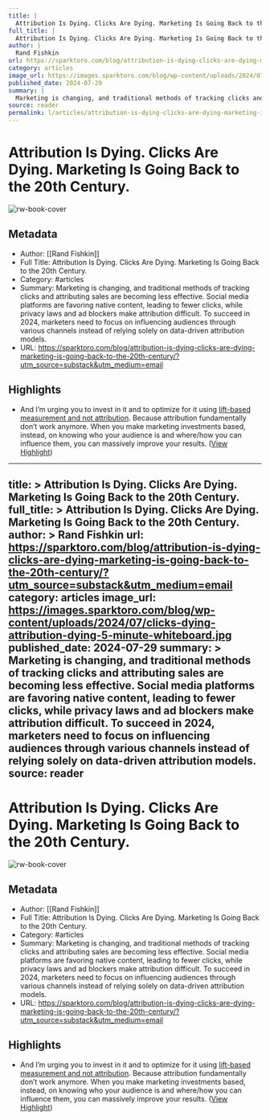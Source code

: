 ```yaml
---
title: |
  Attribution Is Dying. Clicks Are Dying. Marketing Is Going Back to the 20th Century.
full_title: |
  Attribution Is Dying. Clicks Are Dying. Marketing Is Going Back to the 20th Century.
author: |
  Rand Fishkin
url: https://sparktoro.com/blog/attribution-is-dying-clicks-are-dying-marketing-is-going-back-to-the-20th-century/?utm_source=substack&utm_medium=email
category: articles
image_url: https://images.sparktoro.com/blog/wp-content/uploads/2024/07/clicks-dying-attribution-dying-5-minute-whiteboard.jpg
published_date: 2024-07-29
summary: |
  Marketing is changing, and traditional methods of tracking clicks and attributing sales are becoming less effective. Social media platforms are favoring native content, leading to fewer clicks, while privacy laws and ad blockers make attribution difficult. To succeed in 2024, marketers need to focus on influencing audiences through various channels instead of relying solely on data-driven attribution models.
source: reader
permalink: l/articles/attribution-is-dying-clicks-are-dying-marketing-is-going-back-to-the-20-th-century
---
```

# Attribution Is Dying. Clicks Are Dying. Marketing Is Going Back to the 20th Century.

![rw-book-cover](https://images.sparktoro.com/blog/wp-content/uploads/2024/07/clicks-dying-attribution-dying-5-minute-whiteboard.jpg)

## Metadata
- Author: [[Rand Fishkin]]
- Full Title: Attribution Is Dying. Clicks Are Dying. Marketing Is Going Back to the 20th Century.
- Category: #articles
- Summary: Marketing is changing, and traditional methods of tracking clicks and attributing sales are becoming less effective. Social media platforms are favoring native content, leading to fewer clicks, while privacy laws and ad blockers make attribution difficult. To succeed in 2024, marketers need to focus on influencing audiences through various channels instead of relying solely on data-driven attribution models.
- URL: https://sparktoro.com/blog/attribution-is-dying-clicks-are-dying-marketing-is-going-back-to-the-20th-century/?utm_source=substack&utm_medium=email

## Highlights
- And I’m urging you to invest in it and to optimize for it using [lift-based measurement and not attribution](https://sparktoro.com/blog/how-to-measure-hard-to-measure-marketing-channels/).
  Because attribution fundamentally don’t work anymore. When you make marketing investments based, instead, on knowing who your audience is and where/how you can influence them, you can massively improve your results. ([View Highlight](https://read.readwise.io/read/01j58axd39fnwpma5sh32168p2))


---
title: >
  Attribution Is Dying. Clicks Are Dying. Marketing Is Going Back to the 20th Century.
full_title: >
  Attribution Is Dying. Clicks Are Dying. Marketing Is Going Back to the 20th Century.
author: >
  Rand Fishkin
url: https://sparktoro.com/blog/attribution-is-dying-clicks-are-dying-marketing-is-going-back-to-the-20th-century/?utm_source=substack&utm_medium=email
category: articles
image_url: https://images.sparktoro.com/blog/wp-content/uploads/2024/07/clicks-dying-attribution-dying-5-minute-whiteboard.jpg
published_date: 2024-07-29
summary: >
  Marketing is changing, and traditional methods of tracking clicks and attributing sales are becoming less effective. Social media platforms are favoring native content, leading to fewer clicks, while privacy laws and ad blockers make attribution difficult. To succeed in 2024, marketers need to focus on influencing audiences through various channels instead of relying solely on data-driven attribution models.
source: reader
---
# Attribution Is Dying. Clicks Are Dying. Marketing Is Going Back to the 20th Century.

![rw-book-cover](https://images.sparktoro.com/blog/wp-content/uploads/2024/07/clicks-dying-attribution-dying-5-minute-whiteboard.jpg)

## Metadata
- Author: [[Rand Fishkin]]
- Full Title: Attribution Is Dying. Clicks Are Dying. Marketing Is Going Back to the 20th Century.
- Category: #articles
- Summary: Marketing is changing, and traditional methods of tracking clicks and attributing sales are becoming less effective. Social media platforms are favoring native content, leading to fewer clicks, while privacy laws and ad blockers make attribution difficult. To succeed in 2024, marketers need to focus on influencing audiences through various channels instead of relying solely on data-driven attribution models.
- URL: https://sparktoro.com/blog/attribution-is-dying-clicks-are-dying-marketing-is-going-back-to-the-20th-century/?utm_source=substack&utm_medium=email

## Highlights
- And I’m urging you to invest in it and to optimize for it using [lift-based measurement and not attribution](https://sparktoro.com/blog/how-to-measure-hard-to-measure-marketing-channels/).
  Because attribution fundamentally don’t work anymore. When you make marketing investments based, instead, on knowing who your audience is and where/how you can influence them, you can massively improve your results. ([View Highlight](https://read.readwise.io/read/01j58axd39fnwpma5sh32168p2))



